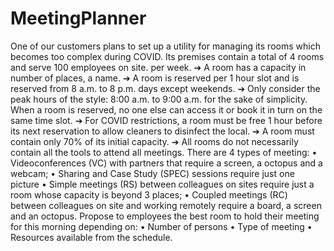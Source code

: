 # MeetingPlanner

One of our customers plans to set up a utility for managing its rooms
which becomes too complex during COVID.
Its premises contain a total of 4 rooms and serve 100 employees on site.
per week.
➔ A room has a capacity in number of places, a name.
➔ A room is reserved per 1 hour slot and is reserved from 8 a.m. to 8 p.m.
days except weekends.
➔ Only consider the peak hours of the style: 8:00 a.m. to 9:00 a.m. for the sake of
simplicity. When a room is reserved, no one else can access it
or book it in turn on the same time slot.
➔ For COVID restrictions, a room must be free 1 hour before its next
reservation to allow cleaners to disinfect the
local.
➔ A room must contain only 70% of its initial capacity.
➔ All rooms do not necessarily contain all the tools to
attend all meetings.
There are 4 types of meeting:
• Videoconferences (VC) with partners that require a screen, a
octopus and a webcam;
• Sharing and Case Study (SPEC) sessions require just one
picture
• Simple meetings (RS) between colleagues on sites require
just a room whose capacity is beyond 3 places;
• Coupled meetings (RC) between colleagues on site and working remotely
require a board, a screen and an octopus.
Propose to employees the best room to hold their meeting for this
morning depending on:
• Number of persons
• Type of meeting
• Resources available from the schedule.
